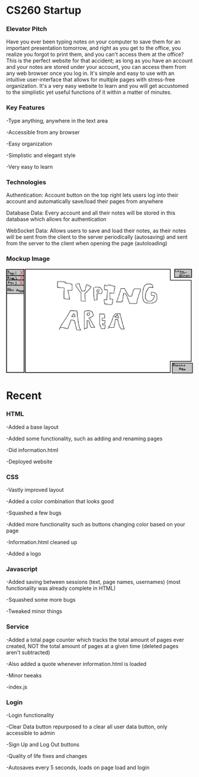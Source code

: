 # CS260 Startup
### Elevator Pitch
Have you ever been typing notes on your computer to save them for an important presentation tomorrow, and right as you get to the office, you realize you forgot to print them, and you can't access them at the office? This is the perfect website for that accident; as long as you have an account and your notes are stored under your account, you can access them from any web browser once you log in. It's simple and easy to use with an intuitive user-interface that allows for multiple pages with stress-free organization. It's a very easy website to learn and you will get accustomed to the simplistic yet useful functions of it within a matter of minutes.

### Key Features
-Type anything, anywhere in the text area

-Accessible from any browser

-Easy organization

-Simplistic and elegant style

-Very easy to learn

### Technologies 
Authentication: Account button on the top right lets users log into their account and automatically save/load their pages from anywhere

Database Data: Every account and all their notes will be stored in this database which allows for authentication

WebSocket Data: Allows users to save and load their notes, as their notes will be sent from the client to the server periodically (autosaving) and sent from the server to the client when opening the page (autoloading)

### Mockup Image
![Mockup image of the website](https://github.com/MojoDallin/startup/blob/main/public/mockup.png)


# Recent
### HTML
-Added a base layout

-Added some functionality, such as adding and renaming pages

-Did information.html

-Deployed website


### CSS
-Vastly improved layout

-Added a color combination that looks good

-Squashed a few bugs

-Added more functionality such as buttons changing color based on your page

-Information.html cleaned up

-Added a logo


### Javascript
-Added saving between sessions (text, page names, usernames) (most functionality was already complete in HTML)

-Squashed some more bugs

-Tweaked minor things


### Service
-Added a total page counter which tracks the total amount of pages ever created, NOT the total amount of pages at a given time (deleted pages aren't subtracted)

-Also added a quote whenever information.html is loaded

-Minor tweaks

-index.js

### Login
-Login functionality

-Clear Data button repurposed to a clear all user data button, only accessible to admin

-Sign Up and Log Out buttons

-Quality of life fixes and changes

-Autosaves every 5 seconds, loads on page load and login
